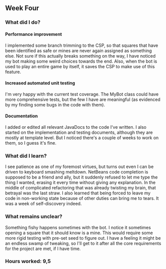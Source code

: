 ## Week Four

### What did I do?

#### Performance improvement

I implemented some branch trimming to the CSP, so that squares that have been identified as safe or mines are never again assigned as something else. Not sure if this actually breaks something on the way, I have noticed my bot making some weird choices towards the end. Also, when the bot is used to play an entire game by itself, it saves the CSP to make use of this feature.

#### Increased automated unit testing

I'm very happy with the current test coverage. The MyBot class could have more comprehensive tests, but the few I have are meaningful (as evidenced by my finding some bugs in the code with them).

#### Documentation

I added or edited all relevant JavaDocs to the code I've written. I also started on the implementation and testing documents, although they are mostly at template level. But I noticed there's a couple of weeks to work on them, so I guess it's fine.

### What did I learn?

I see patience as one of my foremost virtues, but turns out even I can be driven to keyboard smashing meltdown. NetBeans code completion is supposed to be a friend and ally, but it suddenly refused to let me type the thing I wanted, erasing it every time without giving any explanation. In the middle of complicated refactoring that was already twisting my brain, that betrayal was the last straw. I also learned that being forced to leave my code in non-working state because of other duties can bring me to tears. It was a week of self-discovery indeed.

### What remains unclear?

Something fishy happens sometimes with the bot. I notice it sometimes opening a square that it should know is a mine. This would require some more rigid testing with pre-set seed to figure out. I have a feeling it might be an endless swamp of tweaking, so I'll get to it after all the core requirements for the project are met, if I have time.



### Hours worked: 9,5
